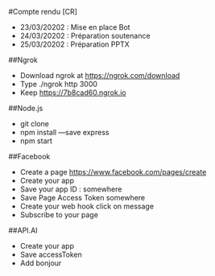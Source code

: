 ﻿
#Compte rendu [CR]

- 23/03/20202 : Mise en place Bot 
- 24/03/20202 : Préparation soutenance 
- 25/03/20202 : Préparation PPTX 

##Ngrok

- Download ngrok at https://ngrok.com/download
- Type ./ngrok http 3000
- Keep https://7b8cad60.ngrok.io

##Node.js

- git clone 
- npm install —save express
- npm start

##Facebook

- Create a page https://www.facebook.com/pages/create
- Create your app
- Save your app ID : somewhere
- Save Page Access Token somewhere
- Create your web hook click on message
- Subscribe to your page

##API.AI
- Create your app
- Save accessToken
- Add bonjour
